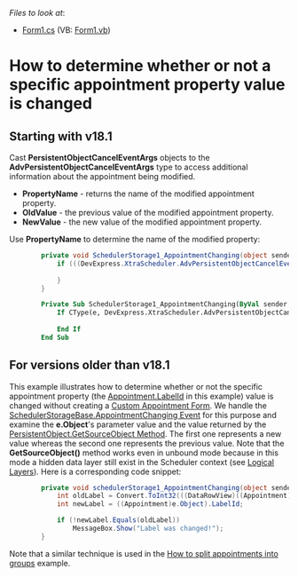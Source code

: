 <!-- default file list -->
*Files to look at*:

* [Form1.cs](./CS/Form1.cs) (VB: [Form1.vb](./VB/Form1.vb))
<!-- default file list end -->
# How to determine whether or not a specific appointment property value is changed

## Starting with v18.1
Cast **PersistentObjectCancelEventArgs** objects to the **AdvPersistentObjectCancelEventArgs** type to access additional information about the appointment being modified.

* **PropertyName** - returns the name of the modified appointment property. 
* **OldValue** - the previous value of the modified appointment property.
* **NewValue** - the new value of the modified appointment property.

Use **PropertyName** to determine the name of the modified property:

```cs
        private void SchedulerStorage1_AppointmentChanging(object sender, PersistentObjectCancelEventArgs e) {
            if (((DevExpress.XtraScheduler.AdvPersistentObjectCancelEventArgs)e).PropertyName == "LabelKey") {
               
            }
        }
```

```vb
        Private Sub SchedulerStorage1_AppointmentChanging(ByVal sender As Object, ByVal e As PersistentObjectCancelEventArgs)
            If CType(e, DevExpress.XtraScheduler.AdvPersistentObjectCancelEventArgs).PropertyName = ""LabelKey"" Then
                
            End If
        End Sub    
```



## For versions older than v18.1

<p>This example illustrates how to determine whether or not the specific appointment property (the <a href="http://documentation.devexpress.com/#CoreLibraries/DevExpressXtraSchedulerAppointment_LabelIdtopic"><u>Appointment.LabelId</u></a> in this example) value is changed without creating a <a href="http://documentation.devexpress.com/#WindowsForms/CustomDocument2288"><u>Custom Appointment Form</u></a>. We handle the <a href="http://documentation.devexpress.com/#CoreLibraries/DevExpressXtraSchedulerSchedulerStorageBase_AppointmentChangingtopic"><u>SchedulerStorageBase.AppointmentChanging Event</u></a> for this purpose and examine the <strong>e.Object</strong>'s parameter value and the value returned by the <a href="http://documentation.devexpress.com/#CoreLibraries/DevExpressXtraSchedulerPersistentObject_GetSourceObjecttopic"><u>PersistentObject.GetSourceObject Method</u></a>. The first one represents a new value whereas the second one represents the previous value. Note that the <strong>GetSourceObject</strong><strong>()</strong> method works even in unbound mode because in this mode a hidden data layer still exist in the Scheduler context (see <a href="http://documentation.devexpress.com/#WindowsForms/CustomDocument3875"><u>Logical Layers</u></a>). Here is a corresponding code snippet:</p>

```cs
        private void schedulerStorage1_AppointmentChanging(object sender, PersistentObjectCancelEventArgs e) {
            int oldLabel = Convert.ToInt32(((DataRowView)((Appointment)e.Object).GetSourceObject((SchedulerStorageBase)sender)).Row["Label"]);
            int newLabel = ((Appointment)e.Object).LabelId;

            if (!newLabel.Equals(oldLabel))
                MessageBox.Show("Label was changed!");
        }
```

<p> </p><p>Note that a similar technique is used in the <a href="https://www.devexpress.com/Support/Center/p/E3792">How to split appointments into groups</a> example.</p>

<br/>


